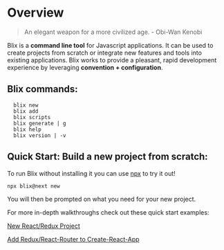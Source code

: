 # Overview
> An elegant weapon for a more civilized age. - Obi-Wan Kenobi

Blix is a **command line tool** for Javascript applications. It can be used to create projects from scratch or integrate new features and tools into existing applications. Blix works to provide a pleasant, rapid development experience by leveraging **convention + configuration**. 

## Blix commands: 
```
  blix new
  blix add
  blix scripts
  blix generate | g
  blix help
  blix version | -v
```  

## Quick Start: Build a new project from scratch:

To run Blix without installing it you can use [npx](https://medium.com/@maybekatz/introducing-npx-an-npm-package-runner-55f7d4bd282b) to try it out!

```
npx blix@next new
```

You will then be prompted on what you need for your new project. 

For more in-depth walkthroughs check out these quick start examples:

[New React/Redux Project](/guide/examples/default-project.html)

[Add Redux/React-Router to Create-React-App](/guide/examples/add-redux-and-react-router-to-create-react-app.html)